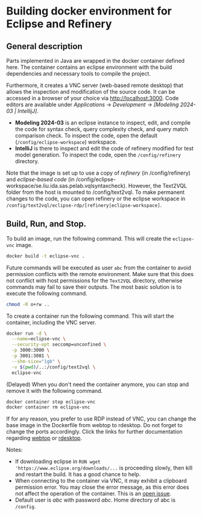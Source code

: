 # Building docker environment for Eclipse and Refinery

## General description
Parts implemented in Java are wrapped in the docker container defined here.
The container contains an eclipse environment with the build dependencies and necessary tools to compile the project. 

Furthermore, it creates a VNC server (web-based remote desktop) that allows the inspection and modification of the source code. It can be accessed in a browser of your choice via [http://localhost:3000](http://localhost:3000).
Code editors are available under *Applications* -> *Development* -> *[Modeling 2024-03 | IntellijJ]*.
* **Modeling 2024-03** is an eclipse instance to inspect, edit, and compile the code for syntax check, query complexity check, and query match comparison check. To inspect the code, open the default (`/config/eclipse-workspace`) workspace.
* **IntelliJ** is there to inspect and edit the code of refinery modified for test model generation. To inspect the code, open the `/config/refinery` directory.

Note that the image is set up to use a copy of *refinery* (in /config/refinery) and *eclipse-based code* (in /config/eclipse-workspace/se.liu.ida.sas.pelab.vqlsyntaxcheck).
However, the Text2VQL folder from the host is mounted to /config/text2vql. To make permanent changes to the code, you can open refinery or the eclipse workspace in `/config/text2vql/eclipse-rdp/[refinery|eclipse-workspace]`. 

## Build, Run, and Stop.

To build an image, run the following command. This will create the `eclipse-vnc` image.
```bash
docker build -t eclipse-vnc .
```

Future commands will be executed as user `abc` from the container to avoid permission conflicts with the remote environment.
Make sure that this does not conflict with host permissions for the `Text2VQL` directory, otherwise commands may fail to save their outputs.
The most basic solution is to execute the following command.
```bash
chmod -R o+rw ..
```

To create a container run the following command. This will start the container, including the VNC server. 
```bash
docker run -d \
  --name=eclipse-vnc \
  --security-opt seccomp=unconfined \
  -p 3000:3000 \
  -p 3001:3001 \
  --shm-size="1gb" \
  -v $(pwd)/..:/config/text2vql \
  eclipse-vnc
```

(Delayed) When you don't need the container anymore, you can stop and remove it with the following command.
```bash
docker container stop eclipse-vnc
docker container rm eclipse-vnc
```

If for any reason, you prefer to use RDP instead of VNC, you can change the base image in the Dockerfile from webtop to rdesktop. Do not forget to change the ports accordingly.
Click the links for further documentation regarding [webtop](https://docs.linuxserver.io/images/docker-webtop/) or [rdesktop](https://docs.linuxserver.io/images/docker-rdesktop/).

Notes: 
* If downloading eclipse in `RUN wget 'https://www.eclipse.org/downloads/...` is proceeding slowly, then kill and restart the build. It has a good chance to help.
* When connecting to the container via VNC, it may exhibit a clipboard permission error. You may close the error message, as this error does not affect the operation of the container. This is an [open issue](https://github.com/kasmtech/KasmVNC/issues/219).
* Default user is *abc* with password *abc*. Home directory of abc is `/config`.
